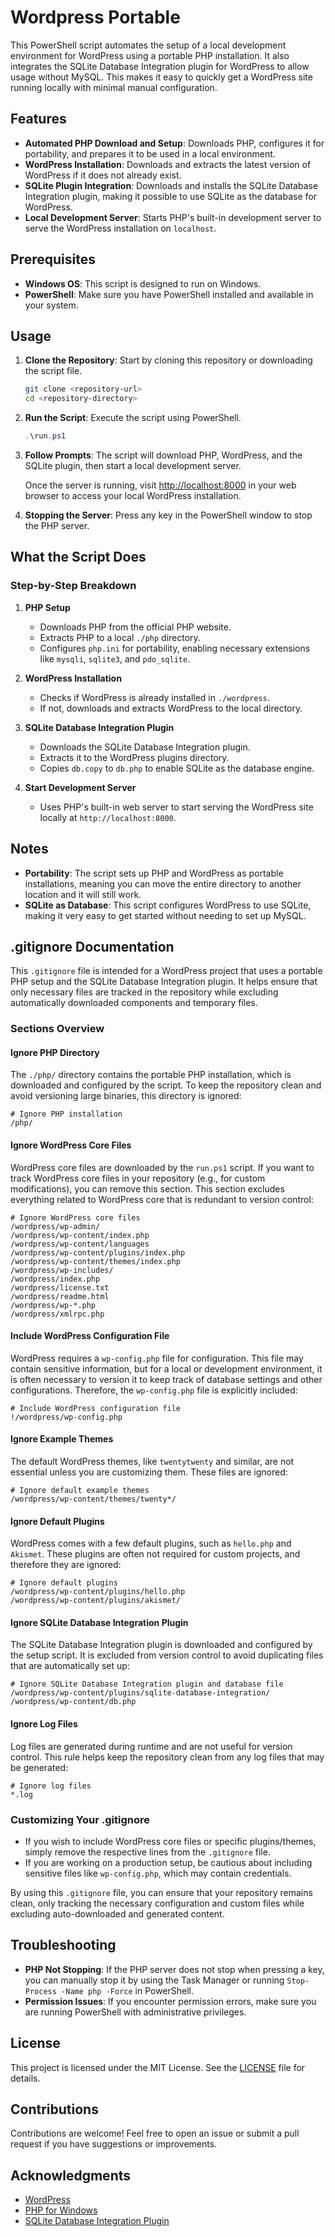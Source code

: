 # Wordpress Portable

This PowerShell script automates the setup of a local development environment for WordPress using a portable PHP installation. It also integrates the SQLite Database Integration plugin for WordPress to allow usage without MySQL. This makes it easy to quickly get a WordPress site running locally with minimal manual configuration.

## Features

- **Automated PHP Download and Setup**: Downloads PHP, configures it for portability, and prepares it to be used in a local environment.
- **WordPress Installation**: Downloads and extracts the latest version of WordPress if it does not already exist.
- **SQLite Plugin Integration**: Downloads and installs the SQLite Database Integration plugin, making it possible to use SQLite as the database for WordPress.
- **Local Development Server**: Starts PHP's built-in development server to serve the WordPress installation on `localhost`.

## Prerequisites

- **Windows OS**: This script is designed to run on Windows.
- **PowerShell**: Make sure you have PowerShell installed and available in your system.

## Usage

1. **Clone the Repository**: Start by cloning this repository or downloading the script file.

   ```sh
   git clone <repository-url>
   cd <repository-directory>
   ```

2. **Run the Script**: Execute the script using PowerShell.

   ```powershell
   .\run.ps1
   ```

3. **Follow Prompts**: The script will download PHP, WordPress, and the SQLite plugin, then start a local development server.

   Once the server is running, visit [http://localhost:8000](http://localhost:8000) in your web browser to access your local WordPress installation.

4. **Stopping the Server**: Press any key in the PowerShell window to stop the PHP server.

## What the Script Does

### Step-by-Step Breakdown

1. **PHP Setup**
   - Downloads PHP from the official PHP website.
   - Extracts PHP to a local `./php` directory.
   - Configures `php.ini` for portability, enabling necessary extensions like `mysqli`, `sqlite3`, and `pdo_sqlite`.

2. **WordPress Installation**
   - Checks if WordPress is already installed in `./wordpress`.
   - If not, downloads and extracts WordPress to the local directory.

3. **SQLite Database Integration Plugin**
   - Downloads the SQLite Database Integration plugin.
   - Extracts it to the WordPress plugins directory.
   - Copies `db.copy` to `db.php` to enable SQLite as the database engine.

4. **Start Development Server**
   - Uses PHP's built-in web server to start serving the WordPress site locally at `http://localhost:8000`.

## Notes

- **Portability**: The script sets up PHP and WordPress as portable installations, meaning you can move the entire directory to another location and it will still work.
- **SQLite as Database**: This script configures WordPress to use SQLite, making it very easy to get started without needing to set up MySQL.

## .gitignore Documentation

This `.gitignore` file is intended for a WordPress project that uses a portable PHP setup and the SQLite Database Integration plugin. It helps ensure that only necessary files are tracked in the repository while excluding automatically downloaded components and temporary files.

### Sections Overview

#### Ignore PHP Directory

The `./php/` directory contains the portable PHP installation, which is downloaded and configured by the script. To keep the repository clean and avoid versioning large binaries, this directory is ignored:

```
# Ignore PHP installation
/php/
```

#### Ignore WordPress Core Files

WordPress core files are downloaded by the `run.ps1` script. If you want to track WordPress core files in your repository (e.g., for custom modifications), you can remove this section. This section excludes everything related to WordPress core that is redundant to version control:

```
# Ignore WordPress core files
/wordpress/wp-admin/
/wordpress/wp-content/index.php
/wordpress/wp-content/languages
/wordpress/wp-content/plugins/index.php
/wordpress/wp-content/themes/index.php
/wordpress/wp-includes/
/wordpress/index.php
/wordpress/license.txt
/wordpress/readme.html
/wordpress/wp-*.php
/wordpress/xmlrpc.php
```

#### Include WordPress Configuration File

WordPress requires a `wp-config.php` file for configuration. This file may contain sensitive information, but for a local or development environment, it is often necessary to version it to keep track of database settings and other configurations. Therefore, the `wp-config.php` file is explicitly included:

```
# Include WordPress configuration file
!/wordpress/wp-config.php
```

#### Ignore Example Themes

The default WordPress themes, like `twentytwenty` and similar, are not essential unless you are customizing them. These files are ignored:

```
# Ignore default example themes
/wordpress/wp-content/themes/twenty*/
```

#### Ignore Default Plugins

WordPress comes with a few default plugins, such as `hello.php` and `Akismet`. These plugins are often not required for custom projects, and therefore they are ignored:

```
# Ignore default plugins
/wordpress/wp-content/plugins/hello.php
/wordpress/wp-content/plugins/akismet/
```

#### Ignore SQLite Database Integration Plugin

The SQLite Database Integration plugin is downloaded and configured by the setup script. It is excluded from version control to avoid duplicating files that are automatically set up:

```
# Ignore SQLite Database Integration plugin and database file
/wordpress/wp-content/plugins/sqlite-database-integration/
/wordpress/wp-content/db.php
```

#### Ignore Log Files

Log files are generated during runtime and are not useful for version control. This rule helps keep the repository clean from any log files that may be generated:

```
# Ignore log files
*.log
```

### Customizing Your .gitignore

- If you wish to include WordPress core files or specific plugins/themes, simply remove the respective lines from the `.gitignore` file.
- If you are working on a production setup, be cautious about including sensitive files like `wp-config.php`, which may contain credentials.

By using this `.gitignore` file, you can ensure that your repository remains clean, only tracking the necessary configuration and custom files while excluding auto-downloaded and generated content.

## Troubleshooting

- **PHP Not Stopping**: If the PHP server does not stop when pressing a key, you can manually stop it by using the Task Manager or running `Stop-Process -Name php -Force` in PowerShell.
- **Permission Issues**: If you encounter permission errors, make sure you are running PowerShell with administrative privileges.

## License

This project is licensed under the MIT License. See the [LICENSE](LICENSE) file for details.

## Contributions

Contributions are welcome! Feel free to open an issue or submit a pull request if you have suggestions or improvements.

## Acknowledgments

- [WordPress](https://wordpress.org/)
- [PHP for Windows](https://windows.php.net/)
- [SQLite Database Integration Plugin](https://wordpress.org/plugins/sqlite-database-integration/)

